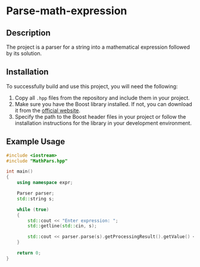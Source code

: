 # Parse-math-expression

## Description
The project is a parser for a string into a mathematical expression followed by its solution.

## Installation

To successfully build and use this project, you will need the following:

1. Copy all `.hpp` files from the repository and include them in your project.
2. Make sure you have the Boost library installed. If not, you can download it from the [official website](https://www.boost.org/).
3. Specify the path to the Boost header files in your project or follow the installation instructions for the library in your development environment.

## Example Usage
```cpp
#include <iostream>
#include "MathPars.hpp"

int main()
{
    using namespace expr;

    Parser parser;
    std::string s;

    while (true)
    {
        std::cout << "Enter expression: ";
        std::getline(std::cin, s);

        std::cout << parser.parse(s).getProcessingResult().getValue() << '\n';
    }

    return 0;
}

